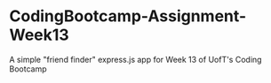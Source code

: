 # CodingBootcamp-Assignment-Week13
A simple "friend finder" express.js app for Week 13 of UofT's Coding Bootcamp
